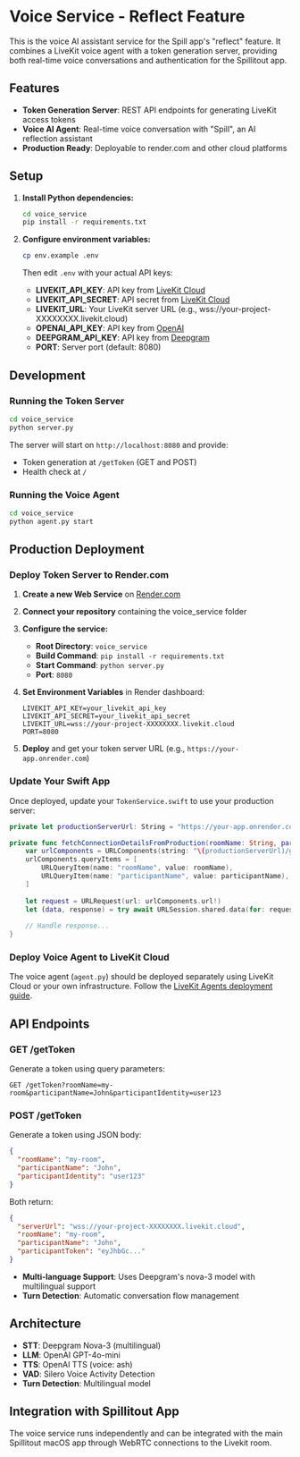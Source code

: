 # Voice Service - Reflect Feature

This is the voice AI assistant service for the Spill app's "reflect" feature. It combines a LiveKit voice agent with a token generation server, providing both real-time voice conversations and authentication for the Spillitout app.

## Features

- **Token Generation Server**: REST API endpoints for generating LiveKit access tokens
- **Voice AI Agent**: Real-time voice conversation with "Spill", an AI reflection assistant
- **Production Ready**: Deployable to render.com and other cloud platforms

## Setup

1. **Install Python dependencies:**
   ```bash
   cd voice_service
   pip install -r requirements.txt
   ```

2. **Configure environment variables:**
   ```bash
   cp env.example .env
   ```
   
   Then edit `.env` with your actual API keys:
   - **LIVEKIT_API_KEY**: API key from [LiveKit Cloud](https://cloud.livekit.io/)
   - **LIVEKIT_API_SECRET**: API secret from [LiveKit Cloud](https://cloud.livekit.io/)
   - **LIVEKIT_URL**: Your LiveKit server URL (e.g., wss://your-project-XXXXXXXX.livekit.cloud)
   - **OPENAI_API_KEY**: API key from [OpenAI](https://platform.openai.com/api-keys)
   - **DEEPGRAM_API_KEY**: API key from [Deepgram](https://console.deepgram.com/)
   - **PORT**: Server port (default: 8080)

## Development

### Running the Token Server

```bash
cd voice_service
python server.py
```

The server will start on `http://localhost:8080` and provide:
- Token generation at `/getToken` (GET and POST)
- Health check at `/`

### Running the Voice Agent

```bash
cd voice_service
python agent.py start
```

## Production Deployment

### Deploy Token Server to Render.com

1. **Create a new Web Service** on [Render.com](https://render.com)
2. **Connect your repository** containing the voice_service folder
3. **Configure the service:**
   - **Root Directory**: `voice_service`
   - **Build Command**: `pip install -r requirements.txt`
   - **Start Command**: `python server.py`
   - **Port**: `8080`

4. **Set Environment Variables** in Render dashboard:
   ```
   LIVEKIT_API_KEY=your_livekit_api_key
   LIVEKIT_API_SECRET=your_livekit_api_secret
   LIVEKIT_URL=wss://your-project-XXXXXXXX.livekit.cloud
   PORT=8080
   ```

5. **Deploy** and get your token server URL (e.g., `https://your-app.onrender.com`)

### Update Your Swift App

Once deployed, update your `TokenService.swift` to use your production server:

```swift
private let productionServerUrl: String = "https://your-app.onrender.com"

private func fetchConnectionDetailsFromProduction(roomName: String, participantName: String) async throws -> ConnectionDetails? {
    var urlComponents = URLComponents(string: "\(productionServerUrl)/getToken")!
    urlComponents.queryItems = [
        URLQueryItem(name: "roomName", value: roomName),
        URLQueryItem(name: "participantName", value: participantName),
    ]
    
    let request = URLRequest(url: urlComponents.url!)
    let (data, response) = try await URLSession.shared.data(for: request)
    
    // Handle response...
}
```

### Deploy Voice Agent to LiveKit Cloud

The voice agent (`agent.py`) should be deployed separately using LiveKit Cloud or your own infrastructure. Follow the [LiveKit Agents deployment guide](https://docs.livekit.io/agents/deployment/).

## API Endpoints

### GET /getToken
Generate a token using query parameters:
```
GET /getToken?roomName=my-room&participantName=John&participantIdentity=user123
```

### POST /getToken
Generate a token using JSON body:
```json
{
  "roomName": "my-room",
  "participantName": "John", 
  "participantIdentity": "user123"
}
```

Both return:
```json
{
  "serverUrl": "wss://your-project-XXXXXXXX.livekit.cloud",
  "roomName": "my-room",
  "participantName": "John",
  "participantToken": "eyJhbGc..."
}
```
- **Multi-language Support**: Uses Deepgram's nova-3 model with multilingual support
- **Turn Detection**: Automatic conversation flow management

## Architecture

- **STT**: Deepgram Nova-3 (multilingual)
- **LLM**: OpenAI GPT-4o-mini
- **TTS**: OpenAI TTS (voice: ash)
- **VAD**: Silero Voice Activity Detection
- **Turn Detection**: Multilingual model

## Integration with Spillitout App

The voice service runs independently and can be integrated with the main Spillitout macOS app through WebRTC connections to the Livekit room. 